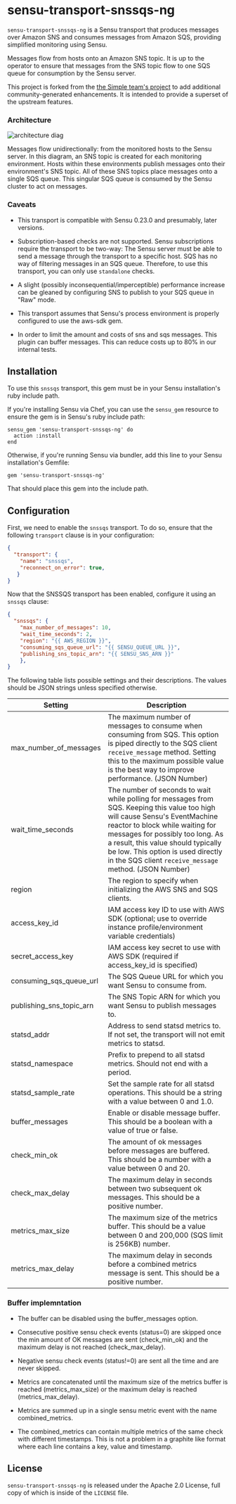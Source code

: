 # sensu-transport-snssqs-ng

`sensu-transport-snssqs-ng` is a Sensu transport that produces messages over Amazon SNS and consumes messages from Amazon SQS, providing simplified monitoring using Sensu.

Messages flow from hosts onto an Amazon SNS topic. It is up to the operator to ensure that messages from the SNS topic flow to one SQS queue for consumption by the Sensu server.

This project is forked from the [the Simple team's project](https://github.com/SimpleFinance/sensu-transport-snssqs) to add additional community-generated enhancements. It is intended to provide a superset of the upstream features.

### Architecture

![architecture diag](arch.png)

Messages flow unidirectionally: from the monitored hosts to the Sensu server. In this diagram, an SNS topic is created for each monitoring environment. Hosts within these environments publish messages onto their environment's SNS topic. All of these SNS topics place messages onto a single SQS queue. This singular SQS queue is consumed by the Sensu cluster to act on messages.

### Caveats

- This transport is compatible with Sensu 0.23.0 and presumably, later versions.

- Subscription-based checks are not supported. Sensu subscriptions require the transport to be two-way: The Sensu server must be able to send a message through the transport to a specific host. SQS has no way of filtering messages in an SQS queue. Therefore, to use this transport, you can only use `standalone` checks.

- A slight (possibly inconsequential/imperceptible) performance increase can be gleaned by configuring SNS to publish to your SQS queue in "Raw" mode.

- This transport assumes that Sensu's process environment is properly configured to use the aws-sdk gem.

- In order to limit the amount and costs of sns and sqs messages. This plugin can buffer messages. This can reduce costs up to 80% in our internal tests.

## Installation

To use this `snssqs` transport, this gem must be in your Sensu installation's ruby include path.

If you're installing Sensu via Chef, you can use the `sensu_gem` resource to ensure the gem is in Sensu's ruby include path:

```
sensu_gem 'sensu-transport-snssqs-ng' do
  action :install
end
```

Otherwise, if you're running Sensu via bundler, add this line to your Sensu installation's Gemfile:

```
gem 'sensu-transport-snssqs-ng'
```

That should place this gem into the include path.

## Configuration

First, we need to enable the `snssqs` transport. To do so, ensure that the following `transport` clause is in your configuration:

```json
{
  "transport": {
    "name": "snssqs",
    "reconnect_on_error": true,
   }
}
```
Now that the SNSSQS transport has been enabled, configure it using an `snssqs` clause:

```json
{
  "snssqs": {
    "max_number_of_messages": 10,
    "wait_time_seconds": 2,
    "region": "{{ AWS_REGION }}",
    "consuming_sqs_queue_url": "{{ SENSU_QUEUE_URL }}",
    "publishing_sns_topic_arn": "{{ SENSU_SNS_ARN }}"
    },
}
```

The following table lists possible settings and their descriptions. The values should be JSON strings unless specified otherwise.

| Setting                  | Description                                                                                                                                                                                                                                                                                                                           |
|--------------------------|---------------------------------------------------------------------------------------------------------------------------------------------------------------------------------------------------------------------------------------------------------------------------------------------------------------------------------------|
| max_number_of_messages   | The maximum number of messages to consume when consuming from SQS. This option is piped directly to the SQS client `receive_message` method. Setting this to the maximum possible value is the best way to improve performance. (JSON Number)                                                                                             |
| wait_time_seconds        | The number of seconds to wait while polling for messages from SQS. Keeping this value too high will cause Sensu's EventMachine reactor to block while waiting for messages for possibly too long. As a result, this value should typically be low. This option is used directly in the SQS client `receive_message` method. (JSON Number) |
| region                   | The region to specify when initializing the AWS SNS and SQS clients.                                                                                                                                                                                                                                                                  |
| access_key_id            | IAM access key ID to use with AWS SDK (optional; use to override instance profile/environment variable credentials)                                                                                                                                                                                                                                                                  |
| secret_access_key        | IAM access key secret to use with AWS SDK (required if access_key_id is specified)                                                                                                                                                                                                                                                                  |
| consuming_sqs_queue_url  | The SQS Queue URL for which you want Sensu to consume from.                                                                                                                                                                                                                                                                           |
| publishing_sns_topic_arn | The SNS Topic ARN for which you want Sensu to publish messages to.                                                                                                                                                                                                                                                                    |
| statsd_addr              | Address to send statsd metrics to. If not set, the transport will not emit metrics to statsd.                                                                                                                                                                                                                                         |
| statsd_namespace         | Prefix to prepend to all statsd metrics. Should not end with a period.                                                                                                                                                                                                                                                                |
| statsd_sample_rate       | Set the sample rate for all statsd operations. This should be a string with a value between 0 and 1.0.                                                                                                                                                                                                                                |
| buffer_messages       | Enable or disable message buffer. This should be a boolean with a value of true or false.                                                                                                                                                                                                                                |
| check_min_ok       | The amount of ok messages before messages are buffered. This should be a number with a value between 0 and 20.                                                                                                                                                                                                                           |
| check_max_delay       | The maximum delay in seconds between two subsequent ok messages. This should be a positive number.                                                                                                                |
| metrics_max_size       | The maximum size of the metrics buffer. This should be a value between 0 and 200,000 (SQS limit is 256KB) number.                                                                                                                                                                                                                                                                                                                                                     |
| metrics_max_delay       | The maximum delay in seconds before a combined metrics message is sent. This should be a positive number.                                                                                                                                                                                                                                                                                                                                                     |

### Buffer implemntation

- The buffer can be disabled using the buffer_messages option.

- Consecutive positive sensu check events (status=0) are skipped once the min amount of OK messages are sent (check_min_ok) and the maximum delay is not reached (check_max_delay).

- Negative sensu check events (status!=0) are sent all the time and are never skipped.

- Metrics are concatenated until the maximum size of the metrics buffer is reached (metrics_max_size) or the maximum delay is reached (metrics_max_delay).

- Metrics are summed up in a single sensu metric event with the name combined_metrics.

- The combined_metrics can contain multiple metrics of the same check with different timestamps. This is not a problem in a graphite like format where each line contains a key, value and timestamp.

## License

`sensu-transport-snssqs-ng` is released under the Apache 2.0 License, full copy of which is inside of the `LICENSE` file.
